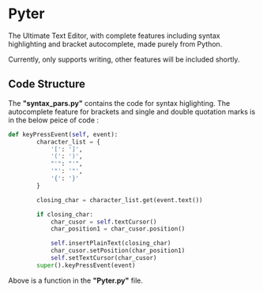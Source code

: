 # Pyter
The Ultimate Text Editor, with complete features including syntax highlighting and bracket autocomplete, made purely from Python.

Currently, only supports writing, other features will be included shortly.

Code Structure
--------------
The **"syntax_pars.py"** contains the code for syntax higlighting. The autocomplete feature for brackets and single and double quotation marks is in the below peice of code :
```python
def keyPressEvent(self, event):
        character_list = {
            '[': ']',
            '(': ')',
            "'": "'",
            '"': '"',
            '{': '}'
        }

        closing_char = character_list.get(event.text())

        if closing_char:
            char_cusor = self.textCursor()
            char_position1 = char_cusor.position()

            self.insertPlainText(closing_char)
            char_cusor.setPosition(char_position1)
            self.setTextCursor(char_cusor)
        super().keyPressEvent(event)
```
Above is a function in the **"Pyter.py"** file.
